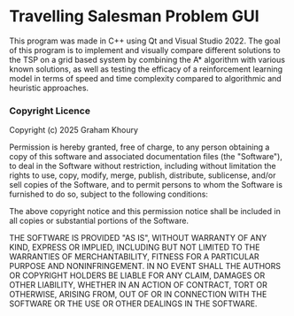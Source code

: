 # Travelling Salesman Problem GUI

This program was made in C++ using Qt and Visual Studio 2022.
The goal of this program is to implement and visually compare different solutions to the TSP on a grid based system by combining the A* algorithm with various known solutions, as well as testing the efficacy of a reinforcement learning model in terms of speed and time complexity compared to algorithmic and heuristic approaches.



### Copyright Licence
Copyright (c) 2025 Graham Khoury

Permission is hereby granted, free of charge, to any person obtaining a copy of this software and associated documentation files (the "Software"), to deal in the Software without restriction, including without limitation the rights to use, copy, modify, merge, publish, distribute, sublicense, and/or sell copies of the Software, and to permit persons to whom the Software is furnished to do so, subject to the following conditions:

The above copyright notice and this permission notice shall be included in all copies or substantial portions of the Software.

THE SOFTWARE IS PROVIDED "AS IS", WITHOUT WARRANTY OF ANY KIND, EXPRESS OR IMPLIED, INCLUDING BUT NOT LIMITED TO THE WARRANTIES OF MERCHANTABILITY, FITNESS FOR A PARTICULAR PURPOSE AND NONINFRINGEMENT. IN NO EVENT SHALL THE AUTHORS OR COPYRIGHT HOLDERS BE LIABLE FOR ANY CLAIM, DAMAGES OR OTHER LIABILITY, WHETHER IN AN ACTION OF CONTRACT, TORT OR OTHERWISE, ARISING FROM, OUT OF OR IN CONNECTION WITH THE SOFTWARE OR THE USE OR OTHER DEALINGS IN THE SOFTWARE.
